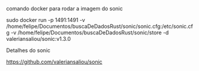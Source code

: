 comando docker para rodar a imagem do sonic

sudo docker run -p 1491:1491 -v /home/felipe/Documentos/buscaDeDadosRust/sonic/sonic.cfg:/etc/sonic.cfg -v /home/felipe/Documentos/buscaDeDadosRust/sonic/store -d valeriansaliou/sonic:v1.3.0

Detalhes do sonic 

https://github.com/valeriansaliou/sonic